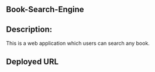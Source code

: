 ## Book-Search-Engine

## Description:

This is a web application which users can search any book.

## Deployed URL
